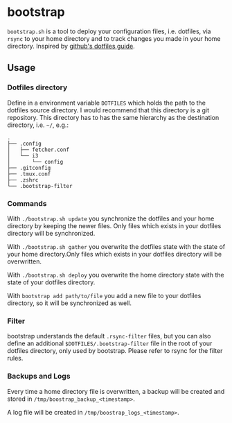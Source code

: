 # bootstrap

`bootstrap.sh` is a tool to deploy your configuration files, i.e. dotfiles, via
`rsync` to your home directory and to track changes you made in your home
directory. Inspired by [github's dotfiles guide](https://dotfiles.github.io/).

## Usage

### Dotfiles directory

Define in a environment variable `DOTFILES` which holds the path to the
dotfiles source directory. I would recommend that this directory is a git
repository. This directory has to has the same hierarchy as the
destination directory, i.e. `~/`, e.g.:
```
.
├── .config
│   ├── fetcher.conf
│   └── i3
│       └── config
├── .gitconfig
├── .tmux.conf
├── .zshrc
└── .bootstrap-filter
```
### Commands

With `./bootstrap.sh update` you synchronize the dotfiles and your home
directory by keeping the newer files. Only files which exists in your dotfiles
directory will be synchronized.

With `./bootstrap.sh gather` you overwrite the dotfiles state with the state of
your home directory.Only files which exists in your dotfiles
directory will be overwritten.

With `./bootstrap.sh deploy` you overwrite the home directory state with the
state of your dotfiles directory.

With `bootstrap add path/to/file` you add a new file to your dotfiles
directory, so it will be synchronized as well.

### Filter
bootstrap understands the default `.rsync-filter` files, but you can also
define an additional `$DOTFILES/.bootstrap-filter` file in the root of your
dotfiles directory, only used by bootstrap. Please refer to rsync for the
filter rules.

### Backups and Logs
Every time a home directory file is overwritten, a backup will be created and
stored in `/tmp/boostrap_backup_<timestamp>`.

A log file will be created in `/tmp/boostrap_logs_<timestamp>`.
